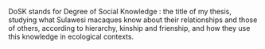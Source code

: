 DoSK stands for Degree of Social Knowledge : the title of my thesis, studying what Sulawesi macaques know about their relationships and those of others, according to hierarchy, kinship and frienship, and how they use this knowledge in ecological contexts.
